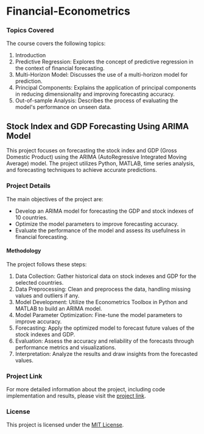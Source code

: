 # Financial-Econometrics


### Topics Covered

The course covers the following topics:

1. Introduction
2. Predictive Regression: Explores the concept of predictive regression in the context of financial forecasting.
3. Multi-Horizon Model: Discusses the use of a multi-horizon model for prediction.
4. Principal Components: Explains the application of principal components in reducing dimensionality and improving forecasting accuracy.
5. Out-of-sample Analysis: Describes the process of evaluating the model's performance on unseen data.


## Stock Index and GDP Forecasting Using ARIMA Model

This project focuses on forecasting the stock index and GDP (Gross Domestic Product) using the ARIMA (AutoRegressive Integrated Moving Average) model. The project utilizes Python, MATLAB, time series analysis, and forecasting techniques to achieve accurate predictions.

### Project Details

The main objectives of the project are:

- Develop an ARIMA model for forecasting the GDP and stock indexes of 10 countries.
- Optimize the model parameters to improve forecasting accuracy.
- Evaluate the performance of the model and assess its usefulness in financial forecasting.

#### Methodology

The project follows these steps:

1. Data Collection: Gather historical data on stock indexes and GDP for the selected countries.
2. Data Preprocessing: Clean and preprocess the data, handling missing values and outliers if any.
3. Model Development: Utilize the Econometrics Toolbox in Python and MATLAB to build an ARIMA model.
4. Model Parameter Optimization: Fine-tune the model parameters to improve accuracy.
5. Forecasting: Apply the optimized model to forecast future values of the stock indexes and GDP.
6. Evaluation: Assess the accuracy and reliability of the forecasts through performance metrics and visualizations.
7. Interpretation: Analyze the results and draw insights from the forecasted values.

### Project Link

For more detailed information about the project, including code implementation and results, please visit the [project link](https://github.com/adityamhaske/Financial-Econometrics/tree/main/Project).

### License
This project is licensed under the [MIT License](LICENSE).

